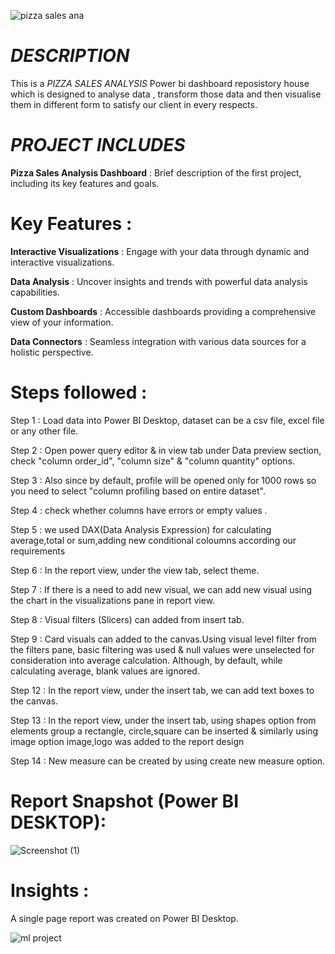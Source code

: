 ![pizza sales ana](https://github.com/tirtha2016/power_bi_dashboard_analysis/assets/130783172/3a989b31-9177-4575-8294-ad47a12f8c5e)

# ***DESCRIPTION***

This is a  *PIZZA SALES ANALYSIS*  Power bi dashboard reposistory house which is designed to analyse data , transform those data and then visualise them in different form to satisfy our client in every respects.

# ***PROJECT INCLUDES***

**Pizza Sales Analysis Dashboard** : Brief description of the first project, including its key features and goals.

# **Key Features** :

**Interactive Visualizations** : Engage with your data through dynamic and interactive visualizations.

**Data Analysis** : Uncover insights and trends with powerful data analysis capabilities.

**Custom Dashboards** : Accessible dashboards providing a comprehensive view of your information.

**Data Connectors** : Seamless integration with various data sources for a holistic perspective.

# **Steps followed** :

Step 1 : Load data into Power BI Desktop, dataset can be a csv file, excel file or any other file.

Step 2 : Open power query editor & in view tab under Data preview section, check "column order_id", "column size" & "column quantity" options.

Step 3 : Also since by default, profile will be opened only for 1000 rows so you need to select "column profiling based on entire dataset".

Step 4 : check whether columns have errors or empty values .

Step 5 : we used DAX(Data Analysis Expression) for calculating average,total or sum,adding new conditional coloumns according our requirements

Step 6 : In the report view, under the view tab, select theme.

Step 7 : If there is a need to add new visual, we can add new visual using the chart in the visualizations pane in report view.

Step 8 : Visual filters (Slicers) can added from insert tab.

Step 9 : Card visuals can added to the canvas.Using visual level filter from the filters pane, basic filtering was used & null values were unselected for consideration into average calculation. Although, by default, while calculating average, blank values are ignored.

Step 12 : In the report view, under the insert tab, we can add text boxes to the canvas.

Step 13 : In the report view, under the insert tab, using shapes option from elements group a rectangle, circle,square can be inserted & similarly using image option image,logo was added to the report design 

Step 14 : New measure can be created by using create new measure option.

# **Report Snapshot (Power BI DESKTOP)**:

![Screenshot (1)](https://github.com/tirtha2016/power_bi_dashboard_analysis/assets/130783172/bf76f6dd-770a-4fda-b96c-3a22f48ec907)

# **Insights** :

A single page report was created on Power BI Desktop.


![ml project](https://github.com/tirtha2016/power_bi_dashboard_analysis/assets/130783172/8c3da137-dddf-4751-b727-1c1adafbbe08)


